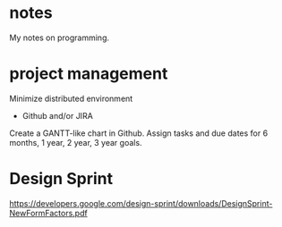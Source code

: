 notes
=====

My notes on programming.


project management
==================

Minimize distributed environment

* Github and/or JIRA 

Create a GANTT-like chart in Github.  Assign tasks and due dates for 6 months, 1 year, 2 year, 3 year goals.


Design Sprint
=============

https://developers.google.com/design-sprint/downloads/DesignSprint-NewFormFactors.pdf
